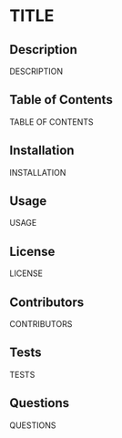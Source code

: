 
# TITLE

## Description

DESCRIPTION

## Table of Contents

TABLE OF CONTENTS

## Installation

INSTALLATION

## Usage

USAGE

## License

LICENSE

## Contributors

CONTRIBUTORS

## Tests

TESTS

## Questions

QUESTIONS
    